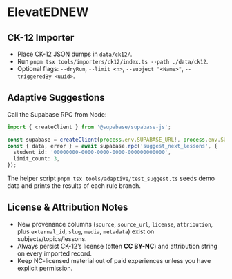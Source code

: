 ElevatEDNEW
===

## CK-12 Importer
- Place CK-12 JSON dumps in `data/ck12/`.
- Run `pnpm tsx tools/importers/ck12/index.ts --path ./data/ck12`.
- Optional flags: `--dryRun`, `--limit <n>`, `--subject "<Name>"`, `--triggeredBy <uuid>`.

## Adaptive Suggestions
Call the Supabase RPC from Node:
```ts
import { createClient } from '@supabase/supabase-js';

const supabase = createClient(process.env.SUPABASE_URL!, process.env.SUPABASE_SERVICE_ROLE_KEY!);
const { data, error } = await supabase.rpc('suggest_next_lessons', {
  student_id: '00000000-0000-0000-0000-000000000000',
  limit_count: 3,
});
```

The helper script `pnpm tsx tools/adaptive/test_suggest.ts` seeds demo data and prints the results of each rule branch.

## License & Attribution Notes
- New provenance columns (`source`, `source_url`, `license`, `attribution`, plus `external_id`, `slug`, `media`, `metadata`) exist on subjects/topics/lessons.
- Always persist CK-12’s license (often **CC BY-NC**) and attribution string on every imported record.
- Keep NC-licensed material out of paid experiences unless you have explicit permission.
